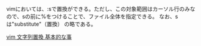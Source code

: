 vimにおいては、:sで置換ができる。ただし、この対象範囲はカーソル行のみなので、sの前に%をつけることで、ファイル全体を指定できる。
なお、sは"substitute"（置換） の略である。

[vim 文字列置換 基本的な事](https://qiita.com/shirochan/items/a16487d0739f455b5e8a)
